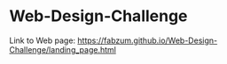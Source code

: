 # Web-Design-Challenge

Link to Web page:
https://fabzum.github.io/Web-Design-Challenge/landing_page.html
